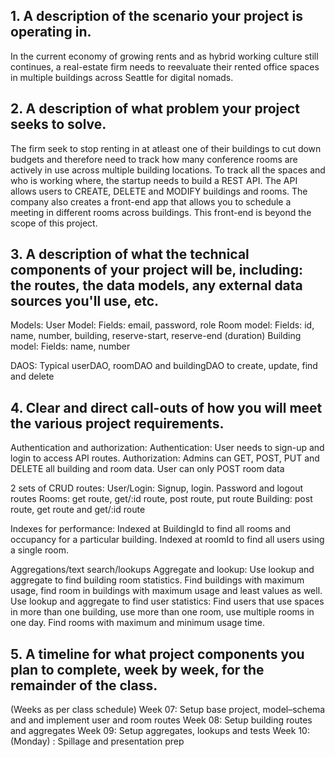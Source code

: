 ## 1. A description of the scenario your project is operating in.
In the current economy of growing rents and as hybrid working culture still continues, a real-estate firm needs to reevaluate their rented office spaces in multiple buildings across Seattle for digital nomads. <br>
## 2. A description of what problem your project seeks to solve.
The firm seek to stop renting in at atleast one of their buildings to cut down budgets and therefore need to track how many conference rooms are actively in use across multiple building locations.
To track all the spaces and who is working where, the startup needs to build a REST API. The API allows users to CREATE, DELETE and MODIFY buildings and rooms.
The company also creates a front-end app that allows you to schedule a meeting in different rooms across buildings. This front-end is beyond the scope of this project.


## 3. A description of what the technical components of your project will be, including: the routes, the data models, any external data sources you'll use, etc.


Models:
User Model:
Fields: email, password, role
Room model: 
Fields: id, name, number, building, reserve-start, reserve-end (duration)
Building model:
Fields: name, number


DAOS:
Typical userDAO, roomDAO and buildingDAO to create, update, find and delete


## 4. Clear and direct call-outs of how you will meet the various project requirements.
Authentication and authorization:
Authentication: User needs to sign-up and login to access API routes.
Authorization: Admins can GET, POST, PUT and DELETE all building and room data. User can only POST room data


2 sets of CRUD routes:
User/Login: Signup, login. Password and logout routes
Rooms: get route, get/:id route, post route, put route
Building: post route, get route and get/:id route


Indexes for performance:
Indexed at BuildingId to find all rooms and occupancy for a particular building.
Indexed at roomId to find all users using a single room.


Aggregations/text search/lookups
Aggregate and lookup: 
Use lookup and aggregate to find building room statistics. Find buildings with maximum usage, find room in buildings with maximum usage and least values as well.
Use lookup and aggregate to find user statistics: Find users that use spaces in more than one building, use more than one room, use multiple rooms in one day.
Find rooms with maximum and minimum usage time.


## 5. A timeline for what project components you plan to complete, week by week, for the remainder of the class. 
(Weeks as per class schedule)
Week 07: Setup base project, model–schema and and implement user and room routes
Week 08: Setup building routes and aggregates
Week 09: Setup aggregates, lookups and tests
Week 10: (Monday) : Spillage and presentation prep

